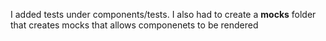 I added tests under components/tests. I also had to create a __mocks__ folder that creates mocks that allows componenets to be rendered